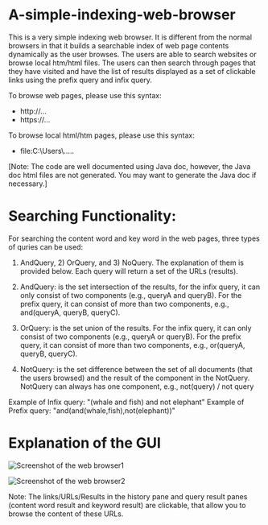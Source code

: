 # A-simple-indexing-web-browser
This is a very simple indexing web browser. It is different from the normal browsers in that it builds a searchable index of web page contents dynamically as the user browses. The users are able to search websites or browse local htm/html files. The users can then search through pages that they have visited and have the list of results displayed as a set of clickable links using the prefix query and infix query.

To browse web pages, please use this syntax:
<ul> 
  <li>http://...</li>
  <li>https://...</li>
</ul>

To browse local html/htm pages, please use this syntax:
<ul>
  <li>file:C:\Users\.....</li>
</ul>

[Note: The code are well documented using Java doc, however, the Java doc html files are not generated. You may want to generate the Java doc if necessary.]

<h1>Searching Functionality:</h1>
  
For searching the content word and key word in the web pages, three types of quries can be used:
1) AndQuery, 2) OrQuery, and 3) NoQuery. The explanation of them is provided below. Each query will return a set of the URLs (results).

1) AndQuery: is the set intersection of the results, for the infix query, it can only consist of two components (e.g., queryA and queryB). For the prefix query, it can consist of more than two components, e.g., and(queryA, queryB, queryC). 

2) OrQuery: is the set union of the results. For the infix query, it can only consist of two components (e.g., queryA or queryB). For the prefix query, it can consist of more than two components, e.g., or(queryA, queryB, queryC).

3) NotQuery: is the set difference between the set of all documents (that the users browsed) and the result of the component in the NotQuery. NotQuery can always has one component, e.g., not(query) / not query

Example of Infix query: 
"(whale and fish) and not elephant"
Example of Prefix query:
"and(and(whale,fish),not(elephant))"


<h1> Explanation of the GUI </h1>

![Screenshot of the web browser1](https://user-images.githubusercontent.com/45169791/58969625-ec993180-87af-11e9-9a8b-4b3d5fe7fa64.PNG)

![Screenshot of the web browser2](https://user-images.githubusercontent.com/45169791/58970136-b8724080-87b0-11e9-9b60-38b4c643c001.PNG)

Note: The links/URLs/Results in the history pane and query result panes (content word result and keyword result) are clickable, that allow you to browse the content of these URLs.




